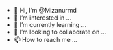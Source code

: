 - 👋 Hi, I’m @Mizanurmd
- 👀 I’m interested in ...
- 🌱 I’m currently learning ...
- 💞️ I’m looking to collaborate on ...
- 📫 How to reach me ...

<!---
Mizanurmd/Mizanurmd is a ✨ special ✨ repository because its `README.md` (this file) appears on your GitHub profile.
You can click the Preview link to take a look at your changes.
--->
